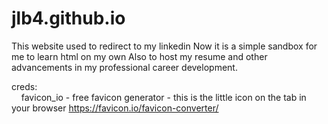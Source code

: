 # jlb4.github.io
This website used to redirect to my linkedin 
Now it is a simple sandbox for me to learn html on my own
Also to host my resume and other advancements in my professional career development.




creds:<br>
&nbsp;&nbsp;&nbsp;&nbsp;favicon_io - free favicon generator - this is the little icon on the tab in your browser https://favicon.io/favicon-converter/